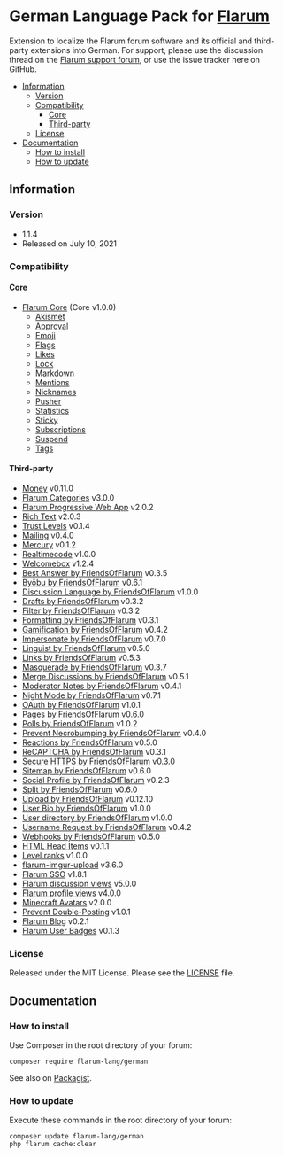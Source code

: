 # German Language Pack for [Flarum](https://flarum.org/)

Extension to localize the Flarum forum software and its official and third-party extensions into German. For support, please use the discussion thread on the [Flarum support forum](https://discuss.flarum.org/d/2648-german-language-pack), or use the issue tracker here on GitHub.

- [Information](#information)
  - [Version](#version)
  - [Compatibility](#compatibility)
    - [Core](#core)
    - [Third-party](#third-party)
  - [License](#license)
- [Documentation](#documentation)
  - [How to install](#how-to-install)
  - [How to update](#how-to-update)

## Information

### Version

- 1.1.4
- Released on July 10, 2021

### Compatibility

#### Core

- [Flarum Core](https://github.com/flarum/core) (Core v1.0.0)
  - [Akismet](https://github.com/flarum/flarum-ext-akismet)
  - [Approval](https://github.com/flarum/flarum-ext-approval)
  - [Emoji](https://github.com/flarum/emoji)
  - [Flags](https://github.com/flarum/flags)
  - [Likes](https://github.com/flarum/likes)
  - [Lock](https://github.com/flarum/lock)
  - [Markdown](https://github.com/flarum/markdown)
  - [Mentions](https://github.com/flarum/mentions)
  - [Nicknames](https://github.com/flarum/nicknames)
  - [Pusher](https://github.com/flarum/pusher)
  - [Statistics](https://github.com/flarum/statistics)
  - [Sticky](https://github.com/flarum/sticky)
  - [Subscriptions](https://github.com/flarum/subscriptions)
  - [Suspend](https://github.com/flarum/suspend)
  - [Tags](https://github.com/flarum/tags)

#### Third-party

- [Money](https://github.com/AntoineFr/flarum-ext-money) v0.11.0
- [Flarum Categories](https://github.com/askvortsov1/flarum-categories) v3.0.0
- [Flarum Progressive Web App](https://github.com/askvortsov1/flarum-pwa) v2.0.2
- [Rich Text](https://github.com/askvortsov1/flarum-rich-text) v2.0.3
- [Trust Levels](https://github.com/askvortsov1/flarum-trust-levels) v0.1.4
- [Mailing](https://github.com/clarkwinkelmann/flarum-ext-mailing) v0.4.0
- [Mercury](https://github.com/extiverse/mercury) v0.1.2
- [Realtimecode](https://github.com/justoverclockl/flarum-ext-realtimecode) v1.0.0
- [Welcomebox](https://github.com/justoverclockl/flarum-ext-welcomebox) v1.2.4
- [Best Answer by FriendsOfFlarum](https://github.com/FriendsOfFlarum/best-answer) v0.3.5
- [Byōbu by FriendsOfFlarum](https://github.com/FriendsOfFlarum/byobu) v0.6.1
- [Discussion Language by FriendsOfFlarum](https://github.com/FriendsOfFlarum/discussion-language) v1.0.0
- [Drafts by FriendsOfFlarum](https://github.com/FriendsOfFlarum/drafts) v0.3.2
- [Filter by FriendsOfFlarum](https://github.com/FriendsOfFlarum/filter) v0.3.2
- [Formatting by FriendsOfFlarum](https://github.com/FriendsOfFlarum/formatting) v0.3.1
- [Gamification by FriendsOfFlarum](https://github.com/FriendsOfFlarum/gamification) v0.4.2
- [Impersonate by FriendsOfFlarum](https://github.com/FriendsOfFlarum/impersonate) v0.7.0
- [Linguist by FriendsOfFlarum](https://github.com/FriendsOfFlarum/linguist) v0.5.0
- [Links by FriendsOfFlarum](https://github.com/FriendsOfFlarum/links) v0.5.3
- [Masquerade by FriendsOfFlarum](https://github.com/FriendsOfFlarum/masquerade) v0.3.7
- [Merge Discussions by FriendsOfFlarum](https://github.com/FriendsOfFlarum/merge-discussions) v0.5.1
- [Moderator Notes by FriendsOfFlarum](https://github.com/FriendsOfFlarum/moderator-notes) v0.4.1
- [Night Mode by FriendsOfFlarum](https://github.com/FriendsOfFlarum/nightmode) v0.7.1
- [OAuth by FriendsOfFlarum](https://github.com/FriendsOfFlarum/oauth) v1.0.1
- [Pages by FriendsOfFlarum](https://github.com/FriendsOfFlarum/pages) v0.6.0
- [Polls by FriendsOfFlarum](https://github.com/FriendsOfFlarum/polls) v1.0.2
- [Prevent Necrobumping by FriendsOfFlarum](https://github.com/FriendsOfFlarum/prevent-necrobumping) v0.4.0
- [Reactions by FriendsOfFlarum](https://github.com/FriendsOfFlarum/reactions) v0.5.0
- [ReCAPTCHA by FriendsOfFlarum](https://github.com/FriendsOfFlarum/recaptcha) v0.3.1
- [Secure HTTPS by FriendsOfFlarum](https://github.com/FriendsOfFlarum/secure-https) v0.3.0
- [Sitemap by FriendsOfFlarum](https://github.com/FriendsOfFlarum/sitemap) v0.6.0
- [Social Profile by FriendsOfFlarum](https://github.com/FriendsOfFlarum/socialprofile) v0.2.3
- [Split by FriendsOfFlarum](https://github.com/FriendsOfFlarum/split) v0.6.0
- [Upload by FriendsOfFlarum](https://github.com/FriendsOfFlarum/upload) v0.12.10
- [User Bio by FriendsOfFlarum](https://github.com/FriendsOfFlarum/user-bio) v1.0.0
- [User directory by FriendsOfFlarum](https://github.com/FriendsOfFlarum/user-directory) v1.0.0
- [Username Request by FriendsOfFlarum](https://github.com/FriendsOfFlarum/username-request) v0.4.2
- [Webhooks by FriendsOfFlarum](https://github.com/FriendsOfFlarum/webhooks) v0.5.0
- [HTML Head Items](https://github.com/imorland/html-head) v0.1.1
- [Level ranks](https://github.com/imorland/level-ranks) v1.0.0
- [flarum-imgur-upload](https://github.com/matteocontrini/flarum-imgur-upload) v3.6.0
- [Flarum SSO](https://github.com/maicol07/flarum-ext-sso) v1.8.1
- [Flarum discussion views](https://github.com/MichaelBelgium/flarum-discussion-views) v5.0.0
- [Flarum profile views](https://github.com/MichaelBelgium/flarum-profile-views/) v4.0.0
- [Minecraft Avatars](https://github.com/Nearata/flarum-ext-minecraft-avatars) v2.0.0
- [Prevent Double-Posting](https://github.com/the-turk/flarum-nodp) v1.0.1
- [Flarum Blog](https://github.com/v17development/flarum-blog) v0.2.1
- [Flarum User Badges](https://github.com/v17development/flarum-user-badges) v0.1.3

### License

Released under the MIT License. Please see the [LICENSE](LICENSE) file.

## Documentation

### How to install

Use Composer in the root directory of your forum:

```text
composer require flarum-lang/german
```

See also on [Packagist](https://packagist.org/packages/flarum-lang/german).

### How to update

Execute these commands in the root directory of your forum:

```text
composer update flarum-lang/german
php flarum cache:clear
```
